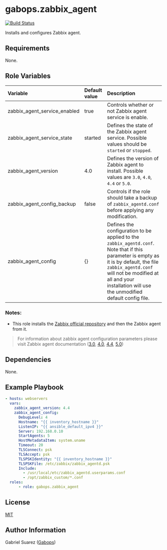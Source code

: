 gabops.zabbix_agent
===================
[![Build Status](https://travis-ci.org/gabops/ansible-role-zabbix-agent.svg?branch=master)](https://travis-ci.org/gabops/ansible-role-zabbix-agent)

Installs and configures Zabbix agent.

Requirements
------------

None.

Role Variables
--------------

| Variable | Default value | Description |
| :--- | :--- | :--- |
| zabbix_agent_service_enabled | true | Controls whether or not Zabbix agent service is enable. |
| zabbix_agent_service_state | started | Defines the state of the Zabbix agent service. Possible values should be `started` or `stopped`. |
| zabbix_agent_version | 4.0 | Defines the version of Zabbix agent to install. Possible values are `3.0`, `4.0`, `4.4` or `5.0`. |
| zabbix_agent_config_backup | false | Controls if the role should take a backup of `zabbix_agentd.conf` before applying any modification. |
| zabbix_agent_config | {} | Defines the configuration to be applied to the `zabbix_agentd.conf`. Note that if this parameter is empty as it is by default, the file `zabbix_agentd.conf` will not be modified at all and your installation will use the unmodified default config file. |

### Notes:

- This role installs the [Zabbix official repository](https://www.zabbix.com/documentation/4.0//manual/installation/install_from_packages) and then the Zabbix agent from it.

> For information about zabbix agent configuration parameters please visit Zabbix agent documentation ([3.0](https://www.zabbix.com/documentation/3.0/manual/appendix/config/zabbix_agentd), [4.0](https://www.zabbix.com/documentation/4.0/manual/appendix/config/zabbix_agentd), [4.4](https://www.zabbix.com/documentation/4.4/manual/appendix/config/zabbix_agentd), [5.0](https://www.zabbix.com/documentation/5.0/manual/appendix/config/zabbix_agentd))

Dependencies
------------

None.

Example Playbook
----------------

```yaml
- hosts: webservers
  vars:
    zabbix_agent_version: 4.4
    zabbix_agent_config:
      DebugLevel: 4
      Hostname: "{{ inventory_hostname }}"
      ListenIP: "{{ ansible_default_ipv4 }}"
      Server: 192.168.0.10
      StartAgents: 5
      HostMetadataItem: system.uname
      Timeout: 20
      TLSConnect: psk
      TLSAccept: psk
      TLSPSKIdentity: "{{ inventory_hostname }}"
      TLSPSKFile: /etc/zabbix/zabbix_agentd.psk
      Include:
        - /usr/local/etc/zabbix_agentd.userparams.conf
        - /opt/zabbix_custom/*.conf
  roles:
      - role: gabops.zabbix_agent
```

License
-------

[MIT]((./LICENSE))

Author Information
------------------

Gabriel Suarez ([Gabops](https://github.com/gabops))
